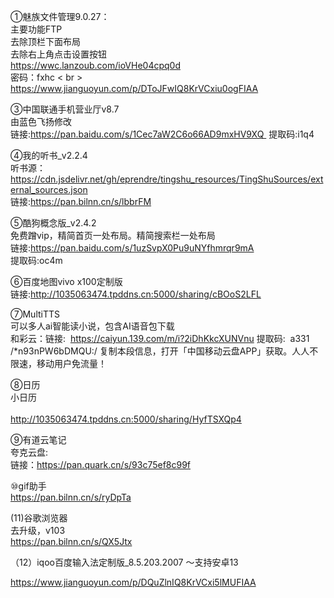 ①魅族文件管理9.0.27：<br>
主要功能FTP<br>
去除顶栏下面布局<br>
去除右上角点击设置按钮<br>
https://wwc.lanzoub.com/ioVHe04cpq0d<br>
密码：fxhc < br >
https://www.jianguoyun.com/p/DToJFwIQ8KrVCxiu0ogFIAA  <br> 


③中国联通手机营业厅v8.7<br>
由蓝色飞扬修改<br>
链接:https://pan.baidu.com/s/1Cec7aW2C6o66AD9mxHV9XQ 
提取码:i1q4

④我的听书_v2.2.4<br>
听书源：https://cdn.jsdelivr.net/gh/eprendre/tingshu_resources/TingShuSources/external_sources.json<br>
链接:https://pan.bilnn.cn/s/lbbrFM

⑤酷狗概念版_v2.4.2<br>
免费蹭vip，精简首页一处布局。精简搜索栏一处布局<br>
链接:https://pan.baidu.com/s/1uzSvpX0Pu9uNYfhmrqr9mA<br>
提取码:oc4m 

⑥百度地图vivo x100定制版<br>
链接:http://1035063474.tpddns.cn:5000/sharing/cBOoS2LFL<br>


⑦MultiTTS<br>
可以多人ai智能读小说，包含AI语音包下载<br>
和彩云：链接:  https://caiyun.139.com/m/i?2iDhKkcXUNVnu
提取码:  a331
/*n93nPW6bDMQU:/ 
复制本段信息，打开「中国移动云盘APP」获取。人人不限速，移动用户免流量！

⑧日历<br>
小日历<br>
<br>
http://1035063474.tpddns.cn:5000/sharing/HyfTSXQp4

⑨有道云笔记<br>
夸克云盘:<br>
链接：https://pan.quark.cn/s/93c75ef8c99f


⑩gif助手<br>
https://pan.bilnn.cn/s/ryDpTa

(11)谷歌浏览器<br>
去升级，v103<br>
https://pan.bilnn.cn/s/QX5Jtx

（12）iqoo百度输入法定制版_8.5.203.2007 ～支持安卓13 <br>

https://www.jianguoyun.com/p/DQuZlnIQ8KrVCxi5lMUFIAA



